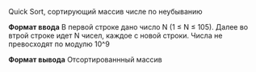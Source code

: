 Quick Sort, сортирующий массив числе по неубыванию

**Формат ввода**
В первой строке дано число N (1 ≤ N ≤ 105). Далее во втрой строке идет N чисел, каждое с новой строки. Числа не превосходят по модулю 10^9

**Формат вывода**
Отсортированнный массив
